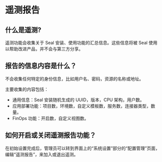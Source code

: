 # 遥测报告

## 什么是遥测?

遥测功能会收集关于 Seal 安装、使用功能的汇总信息。这些信息将被 Seal 使用以帮助改进产品，并不会与第三方分享。

## 报告的信息内容是什么？

不会收集任何特定的身份信息，比如用户名、密码，资源的名称或地址。

主要收集的内容包括：

- 通用信息：Seal 安装随机生成的 UUID，版本，CPU 架构，用户数。
- 应用部署功能：项目数，环境数，自定义模板数，服务数，连接器类型，数量。
- FinOps 功能：开启数，自定义视图数。

## 如何开启或关闭遥测报告功能？

在初始设置完成后，管理员可以转到界面上的“系统设置”部分的“配置管理”页面，编辑“遥测报告”，来加入或退出遥测。
